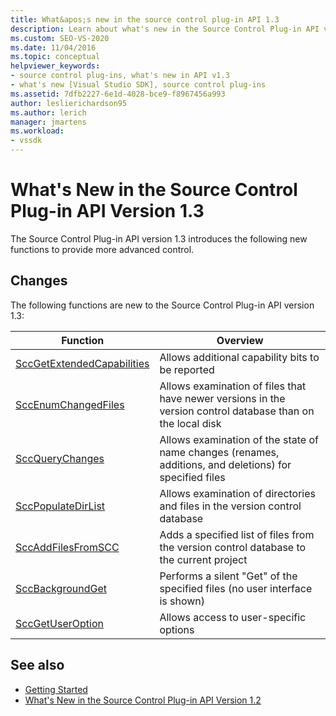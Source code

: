 ```yaml
---
title: What&apos;s new in the source control plug-in API 1.3
description: Learn about what's new in the Source Control Plug-in API version 1.3, which introduces the new functions to provide more advanced control.
ms.custom: SEO-VS-2020
ms.date: 11/04/2016
ms.topic: conceptual
helpviewer_keywords:
- source control plug-ins, what's new in API v1.3
- what's new [Visual Studio SDK], source control plug-ins
ms.assetid: 7dfb2227-6e1d-4028-bce9-f8967456a993
author: leslierichardson95
ms.author: lerich
manager: jmartens
ms.workload:
- vssdk
---
```

# What&#39;s New in the Source Control Plug-in API Version 1.3
The Source Control Plug-in API version 1.3 introduces the following new functions to provide more advanced control.

## Changes
 The following functions are new to the Source Control Plug-in API version 1.3:

|Function|Overview|
|--------------|--------------|
|[SccGetExtendedCapabilities](../../extensibility/sccgetextendedcapabilities-function.md)|Allows additional capability bits to be reported|
|[SccEnumChangedFiles](../../extensibility/sccenumchangedfiles-function.md)|Allows examination of files that have newer versions in the version control database than on the local disk|
|[SccQueryChanges](../../extensibility/sccquerychanges-function.md)|Allows examination of the state of name changes (renames, additions, and deletions) for specified files|
|[SccPopulateDirList](../../extensibility/sccpopulatedirlist-function.md)|Allows examination of directories and files in the version control database|
|[SccAddFilesFromSCC](../../extensibility/sccaddfilesfromscc-function.md)|Adds a specified list of files from the version control database to the current project|
|[SccBackgroundGet](../../extensibility/sccbackgroundget-function.md)|Performs a silent "Get" of the specified files (no user interface is shown)|
|[SccGetUserOption](../../extensibility/sccgetuseroption-function.md)|Allows access to user-specific options|

## See also
- [Getting Started](../../extensibility/internals/getting-started-with-source-control-plug-ins.md)
- [What's New in the Source Control Plug-in API Version 1.2](../../extensibility/internals/what-s-new-in-the-source-control-plug-in-api-version-1-2.md)

